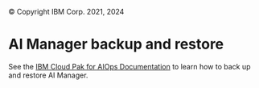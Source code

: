 © Copyright IBM Corp. 2021, 2024

# AI Manager backup and restore
See the [IBM Cloud Pak for AIOps Documentation](https://www.ibm.com/docs/en/cloud-paks/cloud-pak-aiops/4.4.1?topic=pak-backing-up-restoring-cloud-aiops) to learn how to back up and restore AI Manager.

